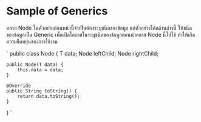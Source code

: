 # Sample of Generics

คลาส Node ในตัวอย่างก่อนหน้านี้จำเป็นต้องระบุชนิดของข้อมูล แต่ตัวอย่างโค้ดด้านล่างนี้ ให้ชนิดของข้อมูลเป็น Generic เพื่อเปิดโอกาสในระบุชนิดของข้อมูลตอนนำคลาส Node นี้ไปใช้ ทำให้เกิดความยืดหยุ่นของการใช้งาน

`
public class Node<T> {
    T data;
    Node<T> leftChild;
    Node<T> rightChild;
    
    public Node(T data) {
        this.data = data;
    }
    
    @Override
    public String toString() {
        return data.toString();
    }
}
`
